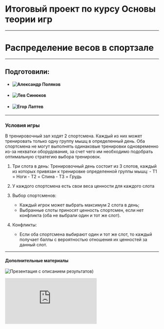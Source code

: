# Итоговый проект по курсу Основы теории игр
---
# Распределение весов в спортзале
---
## Подготовили:
- #### ![Александр Поляков](https://github.com/Sandrolek)
- #### ![Лев Синюков](https://github.com/MrL013)
- #### ![Егор Лаптев](https://github.com/EgorLaptev)

---

### Условия игры

В тренировочный зал ходят 2 спортсмена. Каждый из них может тренировать только одну группу мышц в определенный день. Оба спортсмена не могут выполнять одинаковые тренировки одновременно из-за нехватки оборудования, за счет чего им необходимо подобрать оптимальную стратегию выбора тренировок.

1. Три слота в день:
      Тренировочный день состоит из 3 слотов, каждый из которых привязан к тренировке определенной группы мышц:
         - T1 = Ноги
         - T2 = Спина
         - T3 = Грудь

2. У каждого спортсмена есть свои веса ценности для каждого слота

2. Выбор спортсменов:
   - Каждый игрок может выбрать максимум 2 слота в день;
   - Выбранные слоты приносят ценность спортсмен, если нет конфликта (оба не выбрали один и тот же слот).

3. Конфликты:
   - Если оба спортсмена выбирают один и тот же слот, то каждый получает баллы с вероятностью отношения их ценностей за данный слот.

---

#### Дополнительные материалы

![Презентация с описанием результатов)]( https://docs.google.com/presentation/d/1YcZlyVL2HLkl6qLAZT5fFtdheodROVlS/edit?usp=sharing&ouid=110692830671303869956&rtpof=true&sd=true )


![Англоязычная версия readme с описанием кода]( https://github.com/EgorLaptev/game-theory/blob/master/code-readme.md )